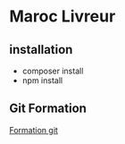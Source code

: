# Maroc Livreur

## installation

- composer install
- npm install

## Git Formation

[Formation git](https://github.com/zakarianajdi/Resume-Github)

